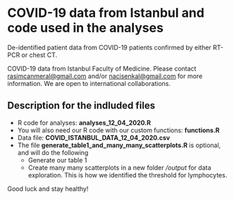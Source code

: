 # COVID-19 data from Istanbul and code used in the analyses
De-identified patient data from COVID-19 patients confirmed by either RT-PCR or chest CT.

COVID-19 data from Istanbul Faculty of Medicine. 
Please contact rasimcanmeral@gmail.com and/or nacisenkal@gmail.com for more information.
We are open to international collaborations.

## Description for the indluded files

* R code for analyses: **analyses_12_04_2020.R**
* You will also need our R code with our custom functions: **functions.R**
* Data file: **COVID_ISTANBUL_DATA_12_04_2020.csv**
* The file **generate_table1_and_many_many_scatterplots.R** is optional, and will do the following
  * Generate our table 1
  * Create many many scatterplots in a new folder */output* for data exploration. This is how we identified the threshold for lymphocytes.



Good luck and stay healthy!
